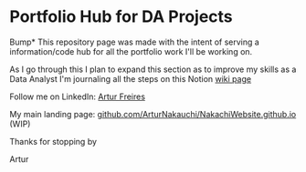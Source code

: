 # Portfolio Hub for DA Projects
Bump*
This repository page was made with the intent of serving a information/code hub for all the portfolio work I'll be working on.

 

As I go through this I plan to expand this section as to improve my skills as a Data Analyst
I'm journaling all the steps on this Notion [wiki page](https://www.notion.so/b3805eb202744a2cb81092f487e1b669?v=e6b15566148741f8b3a570ff966a89d3) 

Follow me on LinkedIn: [Artur Freires](https://www.linkedin.com/in/arturfreires/)

My main landing page: [github.com/ArturNakauchi/NakachiWebsite.github.io](https://github.com/ArturNakauchi/NakachiWebsite.github.io) (WIP)

Thanks for stopping by

Artur
